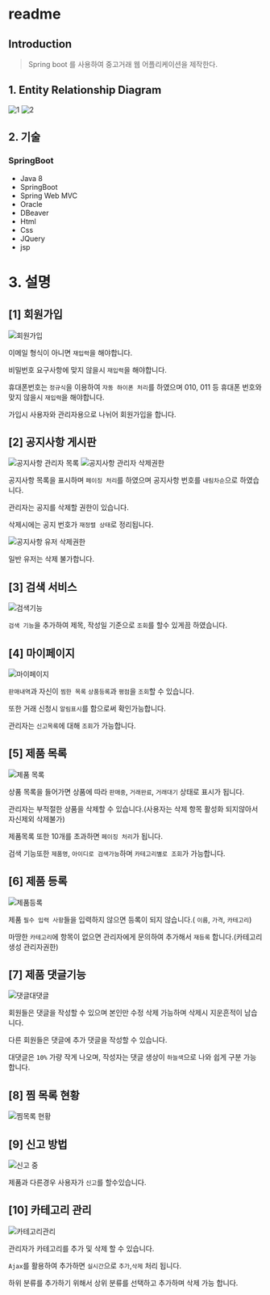# readme

## Introduction

> Spring boot 를 사용하여 중고거래 웹 어플리케이션을 제작한다.


## 1. Entity Relationship Diagram

![1](https://user-images.githubusercontent.com/86057607/174211944-21889f0b-f764-4ed0-b909-80afffbbe448.png)
![2](https://user-images.githubusercontent.com/86057607/174222653-1d5a676c-6e2c-491a-bd0a-5b4b130fde72.png)


## 2. 기술


### **SpringBoot**

- Java 8
- SpringBoot
- Spring Web MVC
- Oracle
- DBeaver
- Html
- Css
- JQuery
- jsp


# 3. 설명


## [1] 회원가입

![회원가입](https://user-images.githubusercontent.com/86057607/174213697-4c53b9d9-9b25-4a5b-a41c-17f71a809a78.png)

이메일 형식이 아니면 `재입력`을 해야합니다.

비밀번호 요구사항에 맞지 않을시 `재입력`을 해야합니다.

휴대폰번호는 `정규식`을 이용하여 `자동 하이폰 처리`를 하였으며 010, 011 등 휴대폰 번호와 맞지 않을시 `재입력`을 해야합니다.

가입시 사용자와 관리자용으로 나뉘어 회원가입을 합니다.


## [2] 공지사항 게시판

![공지사항 관리자 목록](https://user-images.githubusercontent.com/86057607/174213699-f419b930-9a88-4ff1-9ff1-490a4eb7840b.png)
![공지사항 관리자 삭제권한](https://user-images.githubusercontent.com/86057607/174213702-02e93ad3-b46d-4bbc-b433-c3f9ccb1c684.png)

공지사항 목록을 표시하며 `페이징 처리`를 하였으며 공지사항 번호를 `내림차순`으로 하였습니다.

관리자는 공지를 삭제할 권한이 있습니다. 

삭제시에는 공지 번호가 `재정렬 상태`로 정리됩니다.


![공지사항 유저 삭제권한](https://user-images.githubusercontent.com/86057607/174213816-9ada9c4e-8944-4e82-9186-8bfe61b15769.png)

일반 유저는 삭제 불가합니다.


## [3] 검색 서비스

![검색기능](https://user-images.githubusercontent.com/86057607/174214465-8762d094-0c99-4066-a24c-35c49340eac3.png)

`검색 기능`을 추가하여 제목, 작성일 기준으로 `조회`를 할수 있게끔 하였습니다.



## [4] 마이페이지

![마이페이지](https://user-images.githubusercontent.com/86057607/174224525-4cf1280f-60d5-4b73-8a5d-ca5b1071f986.png)



`판매내역`과 자신이 `찜한 목록` `상품등록`과 `평점`을 `조회`할 수 있습니다.

또한 거래 신청시 `알림표시`를 함으로써 확인가능합니다.

관리자는 `신고목록`에 대해 `조회`가 가능합니다.


## [5] 제품 목록

![제품 목록](https://user-images.githubusercontent.com/86057607/174226769-5c76109a-f0e9-4d91-8061-bcd0fbb4e072.png)

상품 목록을 들어가면 상품에 따라 `판매중`, `거래완료`, `거래대기` 상태로 표시가 됩니다.

관리자는 부적절한 상품을 삭제할 수 있습니다.(사용자는 삭제 항목 활성화 되지않아서 자신제외 삭제불가)

제품목록 또한 10개를 초과하면 `페이징 처리`가 됩니다.

검색 기능또한 `제품명`, `아이디로 검색가능`하며 `카테고리별로 조회`가 가능합니다.

## [6] 제품 등록

![제품등록](https://user-images.githubusercontent.com/86057607/174224676-7df0cff1-4ec9-4e0f-ac66-568bd75f2961.png)

제품 `필수 입력 사항`들을 입력하지 않으면 등록이 되지 않습니다.( `이름`, `가격`, `카테고리`)

마땅한 `카테고리`에 항목이 없으면 관리자에게 문의하여 추가해서 `재등록` 합니다.(카테고리생성 관리자권한)


## [7] 제품 댓글기능


![댓글대댓글](https://user-images.githubusercontent.com/86057607/174224563-c0fa2ab6-b728-4f6d-b0ba-3e163c320dfd.png)

회원들은 댓글을 작성할 수 있으며 본인만 수정 삭제 가능하며 삭제시 지운흔적이 남습니다.

다른 회원들은 댓글에 추가 댓글을 작성할 수 있습니다.

대댓글은 `10%` 가량 작게 나오며, 작성자는 댓글 생상이 `하늘색`으로 나와 쉽게 구분 가능합니다.

## [8] 찜 목록 현황

![찜목록 현황](https://user-images.githubusercontent.com/86057607/174224703-b89c7a8e-80e2-4124-991a-099b74511d9d.png)

 
## [9] 신고 방법

![신고 중](https://user-images.githubusercontent.com/86057607/174224746-e34c680f-3676-496f-abcc-efb6654a016f.png)

제품과 다른경우 사용자가 `신고`를 할수있습니다.

## [10] 카테고리 관리

![카테고리관리](https://user-images.githubusercontent.com/86057607/174225752-3b78eb20-67db-491e-9f55-a351045771c6.png)

관리자가 카테고리를 추가 및 삭제 할 수 있습니다.

`Ajax`를 활용하여 추가하면 `실시간`으로 `추가`,`삭제` 처리 됩니다.

하위 분류를 추가하기 위해서 상위 분류를 선택하고 추가하며 삭제 가능 합니다.
